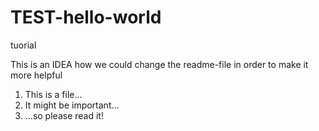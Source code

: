 # TEST-hello-world
tuorial

This is an IDEA how we could change the readme-file in order to make it more helpful

1. This is a file…
2. It might be important…
3. …so please read it!
